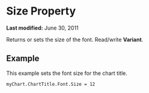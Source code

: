 
# Size Property

 **Last modified:** June 30, 2011

Returns or sets the size of the font. Read/write  **Variant**.

## Example

This example sets the font size for the chart title.


```
myChart.ChartTitle.Font.Size = 12
```


